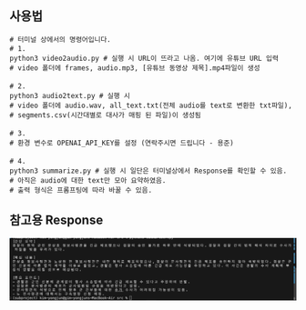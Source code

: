 ## 사용법
```
# 터미널 상에서의 명령어입니다.
# 1.
python3 video2audio.py # 실행 시 URL이 뜨라고 나옴. 여기에 유튜브 URL 입력
# video 폴더에 frames, audio.mp3, [유튜브 동영상 제목].mp4파일이 생성

# 2.
python3 audio2text.py # 실행 시 
# video 폴더에 audio.wav, all_text.txt(전체 audio를 text로 변환한 txt파일), 
# segments.csv(시간대별로 대사가 매핑 된 파일)이 생성됨

# 3.
# 환경 변수로 OPENAI_API_KEY를 설정 (연락주시면 드립니다 - 용준)

# 4.
python3 summarize.py # 실행 시 일단은 터미널상에서 Response를 확인할 수 있음.
# 아직은 audio에 대한 text만 모아 요약하였음.
# 출력 형식은 프롬프팅에 따라 바꿀 수 있음.

```

## 참고용 Response

![poster](./screenshot/스크린샷%202024-12-19%20오전%2012.47.16.png)